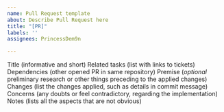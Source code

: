 ```yaml
---
name: Pull Request template
about: Describe Pull Request here
title: "[PR]"
labels: ''
assignees: PrincessDem9n

---
```


Title (informative and short)
Related tasks (list with links to tickets)
Dependencies (other opened PR in same repository)
Premise (*optional* preliminary research or other things preceding to the applied changes)
Changes (list the changes applied, such as details in commit message)
Concerns (any doubts or feel contradictory, regarding the implementation)
Notes (lists all the aspects that are not obvious)

